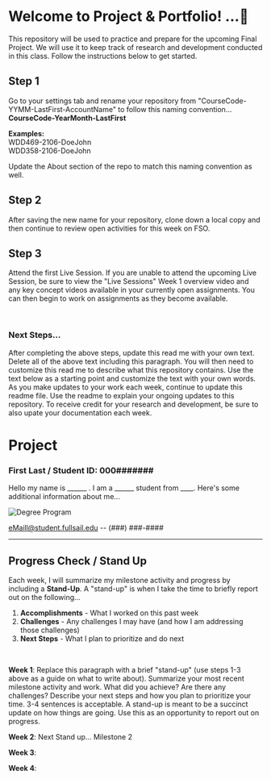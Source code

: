 
# Welcome to Project & Portfolio! ...🚀 

This repository will be used to practice and prepare for the upcoming Final Project. We will use it to keep track of research and development conducted in this class. Follow the instructions below to get started.

## Step 1

Go to your settings tab and rename your repository from  "CourseCode-YYMM-LastFirst-AccountName" to follow this naming convention... **CourseCode-YearMonth-LastFirst**  

**Examples:**   
WDD469-2106-DoeJohn  
WDD358-2106-DoeJohn

Update the About section of the repo to match this naming convention as well. 


## Step 2

After saving the new name for your repository, clone down a local copy and then continue to review open activities for this week on FSO.  



## Step 3

Attend the first Live Session. If you are unable to attend the upcoming Live Session, be sure to view the "Live Sessions" Week 1 overview video and any key concept videos available in your currently open assignments. You can then begin to work on assignments as they become available. 

<br>


### Next Steps... 
After completing the above steps, update this read me with your own text. Delete all of the above text including this paragraph. You will then need to customize this read me to describe what this repository contains. Use the text below as a starting point and customize the text with your own words. As you make updates to your work each week, continue to update this readme file. Use the readme to explain your ongoing updates to this repository. To receive credit for your research and development, be sure to also upate your documentation each week.  


# Project
### First Last / Student ID: 000####### 
 Hello my name is ______ . I am a ______ student from ____. Here's some additional information about me...


![Degree Program](https://img.shields.io/badge/degree-web%20design%20%26%20development-blue.svg)&nbsp; 


eMaill@student.fullsail.edu -- (###) ###-#### 


---

## Progress Check / Stand Up
Each week, I will summarize my milestone activity and progress by including a **Stand-Up**. A "stand-up" is when I take the time to briefly report out on the following...

1. **Accomplishments** - What I worked on this past week
2. **Challenges** - Any challenges I may have (and how I am addressing those challenges)
3. **Next Steps** - What I plan to prioritize and do next 

<br>

**Week 1**: Replace this paragraph with a brief "stand-up" (use steps 1-3 above as a guide on what to write about). Summarize your most recent milestone activity and work. What did you achieve? Are there any challenges? Describe your next steps and how you plan to prioritize your time. 3-4 sentences is acceptable. A stand-up is meant to be a succinct update on how things are going. Use this as an opportunity to report out on progress. 

**Week 2**: Next Stand up... Milestone 2    

**Week 3**:    

**Week 4**:   

